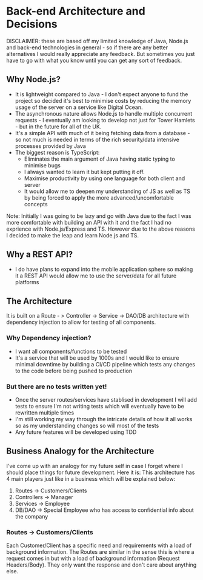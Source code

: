 # Back-end Architecture and Decisions

DISCLAIMER: these are based off my limited knowledge of Java, Node.js and back-end technologies in general - so if there are any better alternatives I would really appreciate any feedback. But sometimes you just have to go with what you know until you can get any sort of feedback.

## Why Node.js?

- It is lightweight compared to Java - I don't expect anyone to fund the project so decided it's best to minimise costs by reducing the memory usage of the server on a service like Digital Ocean.
- The asynchronous nature allows Node.js to handle multiple concurrent requests - I eventually am looking to develop not just for Tower Hamlets - but in the future for all of the UK.
- It's a simple API with much of it being fetching data from a database - so not much is needed in terms of the rich security/data intensive processes provided by Java
- The biggest reason is TypeScript:
  - Eliminates the main argument of Java having static typing to minimise bugs
  - I always wanted to learn it but kept putting it off.
  - Maximise productivity by using one language for both client and server
  - It would allow me to deepen my understanding of JS as well as TS by being forced to apply the more advanced/uncomfortable concepts

Note: Initially I was going to be lazy and go with Java due to the fact I was more comfortable with building an API with it and the fact I had no exprience with Node.js/Express and TS. However due to the above reasons I decided to make the leap and learn Node.js and TS.

## Why a REST API?

- I do have plans to expand into the mobile application sphere so making it a REST API would allow me to use the server/data for all future platforms

## The Architecture

It is built on a Route - > Controller -> Service -> DAO/DB architecture with dependency injection to allow for testing of all components.

### Why Dependency injection?

- I want all components/functions to be tested
- It's a service that will be used by 1000s and I would like to ensure minimal downtime by building a CI/CD pipeline which tests any changes to the code before being pushed to production

### But there are no tests written yet!

- Once the server routes/services have stablised in development I will add tests to ensure I'm not writing tests which will eventually have to be rewritten multiple times
- I'm still working my way through the intricate details of how it all works so as my understanding changes so will most of the tests
- Any future features will be developed using TDD

## Business Analogy for the Architecture

I've come up with an analogy for my future self in case I forget where I should place things for future development. Here it is:
This architecture has 4 main players just like in a business which will be explained below:

1. Routes -> Customers/Clients
2. Controllers -> Manager
3. Services -> Employee
4. DB/DAO -> Special Employee who has access to confidential info about the company

### Routes -> Customers/Clients

Each Customer/Client has a specific need and requirements with a load of background information. The Routes are similar in the sense this is where a request comes in but with a load of background information (Request Headers/Body). They only want the response and don't care about anything else.
